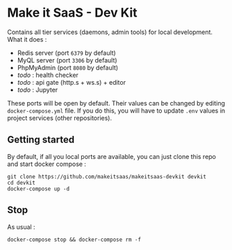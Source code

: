 # Make it SaaS - Dev Kit

Contains all tier services (daemons, admin tools) for local development. What it does :

* Redis server (port `6379` by default)
* MyQL server (port `3306` by default)
* PhpMyAdmin (port `8080` by default)
* *todo* : health checker
* *todo* : api gate (http.s + ws.s) + editor
* *todo* : Jupyter

These ports will be open by default. Their values can be changed by editing `docker-compose.yml` file. If you do this,
you will have to update `.env` values in project services (other repositories).

## Getting started

By default, if all you local ports are available, you can just clone this repo and start docker compose :

```
git clone https://github.com/makeitsaas/makeitsaas-devkit devkit
cd devkit
docker-compose up -d
```

## Stop 

As usual :

```
docker-compose stop && docker-compose rm -f
```
